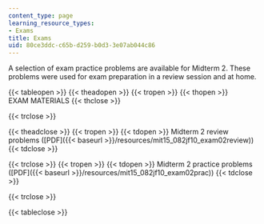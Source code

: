 ```yaml
---
content_type: page
learning_resource_types:
- Exams
title: Exams
uid: 80ce3ddc-c65b-d259-b0d3-3e07ab044c86
---
```


A selection of exam practice problems are available for Midterm 2. These problems were used for exam preparation in a review session and at home.

{{< tableopen >}}
{{< theadopen >}}
{{< tropen >}}
{{< thopen >}}
EXAM MATERIALS
{{< thclose >}}

{{< trclose >}}

{{< theadclose >}}
{{< tropen >}}
{{< tdopen >}}
Midterm 2 review problems ([PDF]({{< baseurl >}}/resources/mit15_082jf10_exam02review))
{{< tdclose >}}

{{< trclose >}}
{{< tropen >}}
{{< tdopen >}}
Midterm 2 practice problems ([PDF]({{< baseurl >}}/resources/mit15_082jf10_exam02prac))
{{< tdclose >}}

{{< trclose >}}

{{< tableclose >}}